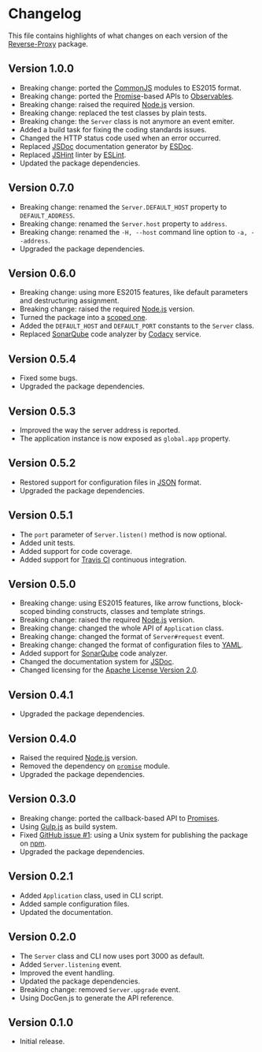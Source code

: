# Changelog
This file contains highlights of what changes on each version of the [Reverse-Proxy](https://www.npmjs.com/package/@cedx/reverse-proxy) package.

## Version 1.0.0
- Breaking change: ported the [CommonJS](https://nodejs.org/api/modules.html) modules to ES2015 format.
- Breaking change: ported the [Promise](https://developer.mozilla.org/en-US/docs/Web/JavaScript/Reference/Global_Objects/Promise)-based APIs to [Observables](http://reactivex.io/intro.html).
- Breaking change: raised the required [Node.js](https://nodejs.org) version.
- Breaking change: replaced the test classes by plain tests.
- Breaking change: the `Server` class is not anymore an event emiter.
- Added a build task for fixing the coding standards issues.
- Changed the HTTP status code used when an error occurred.
- Replaced [JSDoc](http://usejsdoc.org) documentation generator by [ESDoc](https://esdoc.org).
- Replaced [JSHint](http://jshint.com) linter by [ESLint](http://eslint.org).
- Updated the package dependencies.

## Version 0.7.0
- Breaking change: renamed the `Server.DEFAULT_HOST` property to `DEFAULT_ADDRESS`.
- Breaking change: renamed the `Server.host` property to `address`.
- Breaking change: renamed the `-H, --host` command line option to `-a, --address`.
- Upgraded the package dependencies.

## Version 0.6.0
- Breaking change: using more ES2015 features, like default parameters and destructuring assignment.
- Breaking change: raised the required [Node.js](https://nodejs.org) version.
- Turned the package into a [scoped one](https://docs.npmjs.com/getting-started/scoped-packages).
- Added the `DEFAULT_HOST` and `DEFAULT_PORT` constants to the `Server` class.
- Replaced [SonarQube](http://www.sonarqube.org) code analyzer by [Codacy](https://www.codacy.com) service.

## Version 0.5.4
- Fixed some bugs.
- Upgraded the package dependencies.

## Version 0.5.3
- Improved the way the server address is reported.
- The application instance is now exposed as `global.app` property.

## Version 0.5.2
- Restored support for configuration files in [JSON](http://www.json.org) format.
- Upgraded the package dependencies.

## Version 0.5.1
- The `port` parameter of `Server.listen()` method is now optional.
- Added unit tests.
- Added support for code coverage.
- Added support for [Travis CI](https://travis-ci.org) continuous integration.

## Version 0.5.0
- Breaking change: using ES2015 features, like arrow functions, block-scoped binding constructs, classes and template strings.
- Breaking change: raised the required [Node.js](http://nodejs.org) version.
- Breaking change: changed the whole API of `Application` class.
- Breaking change: changed the format of `Server#request` event.
- Breaking change: changed the format of configuration files to [YAML](http://yaml.org).
- Added support for [SonarQube](http://www.sonarqube.org) code analyzer.
- Changed the documentation system for [JSDoc](http://usejsdoc.org).
- Changed licensing for the [Apache License Version 2.0](http://www.apache.org/licenses/LICENSE-2.0).

## Version 0.4.1
- Upgraded the package dependencies.

## Version 0.4.0
- Raised the required [Node.js](http://nodejs.org) version.
- Removed the dependency on [`promise`](https://www.npmjs.com/package/promise) module.
- Upgraded the package dependencies.

## Version 0.3.0
- Breaking change: ported the callback-based API to [Promises](https://developer.mozilla.org/en-US/docs/Web/JavaScript/Reference/Global_Objects/Promise).
- Using [Gulp.js](http://gulpjs.com) as build system.
- Fixed [GitHub issue #1](https://github.com/cedx/reverse-proxy/issues/1): using a Unix system for publishing the package on [npm](https://www.npmjs.com).
- Upgraded the package dependencies.

## Version 0.2.1
- Added `Application` class, used in CLI script.
- Added sample configuration files.
- Updated the documentation.

## Version 0.2.0
- The `Server` class and CLI now uses port 3000 as default.
- Added `Server.listening` event.
- Improved the event handling.
- Updated the package dependencies.
- Breaking change: removed `Server.upgrade` event.
- Using DocGen.js to generate the API reference.

## Version 0.1.0
- Initial release.

